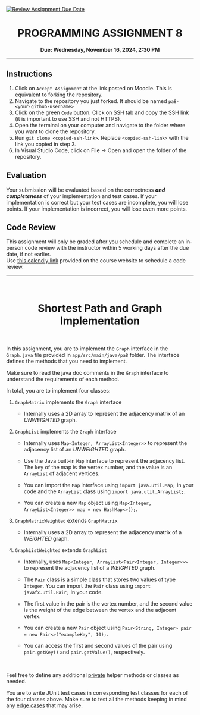 [![Review Assignment Due Date](https://classroom.github.com/assets/deadline-readme-button-22041afd0340ce965d47ae6ef1cefeee28c7c493a6346c4f15d667ab976d596c.svg)](https://classroom.github.com/a/CbeSPAUj)


<center><h1>PROGRAMMING ASSIGNMENT 8</h1>

**Due: Wednesday, November 16, 2024, 2:30 PM**</center>

---
## **Instructions**
1. Click on `Accept Assignment` at the link posted on Moodle. This is equivalent to forking the repository.</font>
2. Navigate to the repository you just forked. It should be named `pa8-<your-github-username>`
3. Click on the green `Code` button. Click on SSH tab and copy the SSH link (it is important to use SSH and not HTTPS).
4. Open the terminal on your computer and navigate to the folder where you want to clone the repository.
5. Run `git clone <copied-ssh-link>`. Replace `<copied-ssh-link>` with the link you copied in step 3.
6. In Visual Studio Code, click on File -> Open and open the folder of the repository. 

## Evaluation

Your submission will be evaluated based on the correctness **_and completeness_** of your implementation and test cases. If your implementation is correct but your test cases are incomplete, you will lose points. If your implementation is incorrect, you will lose even more points.

## **Code Review**
This assignment will only be graded after you schedule and complete an in-person code review 
with the instructor within 5 working days after the due date, if not earlier. \
Use [this calendly link](https://calendly.com/ssultan-dpq/) provided on the course website to schedule a code review.

---

<br/>
<h1><center>Shortest Path and Graph Implementation</h1></center>

<br/>

In this assignment, you are to implement the `Graph` interface in the `Graph.java` file provided in `app/src/main/java/pa8` folder. The interface defines the methods that you need to implement. 

   Make sure to read the java doc comments in the `Graph` interface to understand the requirements of each method.

In total, you are to implement four classes:

1. `GraphMatrix` implements the `Graph` interface 

    * Internally uses a 2D array to represent the adjacency matrix of an _UNWEIGHTED_ graph. 

2. `GraphList` implements the `Graph` interface

    * Internally uses `Map<Integer, ArrayList<Integer>>` to represent the adjacency list of an _UNWEIGHTED_ graph.

    * Use the Java built-in `Map` interface to represent the adjacency list. The key of the map is the vertex number, and the value is an `ArrayList` of adjacent vertices.

    * You can import the `Map` interface using `import java.util.Map;` in your code and the `ArrayList` class using `import java.util.ArrayList;`.

    * You can create a new `Map` object using `Map<Integer, ArrayList<Integer>> map = new HashMap<>();`.

3. `GraphMatrixWeighted` extends `GraphMatrix`

    * Internally uses a 2D array to represent the adjacency matrix of a _WEIGHTED_ graph. 

4. `GraphListWeighted` extends `GraphList` 

    * Internally, uses `Map<Integer, ArrayList<Pair<Integer, Integer>>>` to represent the adjacency list of a _WEIGHTED_ graph. 

    * The `Pair` class is a simple class that stores two values of type `Integer`. You can import the `Pair` class using `import javafx.util.Pair;` in your code.

    * The first value in the pair is the vertex number, and the second value is the weight of the edge between the vertex and the adjacent vertex.

    * You can create a new `Pair` object using `Pair<String, Integer> pair = new Pair<>("exampleKey", 10);`.

    * You can access the first and second values of the pair using `pair.getKey()` and `pair.getValue()`, respectively.

<br/>

Feel free to define any additional <u>private</u> helper methods or classes as needed. 

You are to write JUnit test cases in corresponding test classes for each of the four classes above. Make sure to test all the methods keeping in mind any <u>edge cases</u> that may arise.
